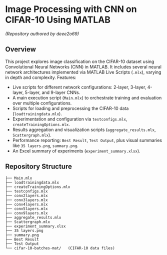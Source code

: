 # Image Processing with CNN on CIFAR-10 Using MATLAB

*(Repository authored by deee2o69)*

##  Overview

This project explores image classification on the CIFAR-10 dataset using Convolutional Neural Networks (CNN) in MATLAB. It includes several neural network architectures implemented via MATLAB Live Scripts (`.mlx`), varying in depth and complexity. Features:

- Live scripts for different network configurations: 2-layer, 3-layer, 4-layer, 5-layer, and 9-layer CNNs.
- A main execution script (`Main.mlx`) to orchestrate training and evaluation over multiple configurations.
- Scripts for loading and preprocessing the CIFAR-10 data (`loadtrainingdata.mlx`).
- Experimentation and configuration via `testconfigs.mlx`, `createTrainingOptions.mlx`.
- Results aggregation and visualization scripts (`aggregate_results.mlx`, `Scattergraph.mlx`).
- Performance reporting: `Best Result`, `Test Output`, plus visual summaries like `35 layers.png`, `summary.png`.
- An Excel summary of experiments (`experiment_summary.xlsx`).

##  Repository Structure

```text
├── Main.mlx
├── loadtrainingdata.mlx
├── createTrainingOptions.mlx
├── testconfigs.mlx
├── conv2layers.mlx
├── conv3layers.mlx
├── conv4layers.mlx
├── conv5layers.mlx
├── conv9layers.mlx
├── aggregate_results.mlx
├── Scattergraph.mlx
├── experiment_summary.xlsx
├── 35 layers.png
├── summary.png
├── Best Result
├── Test Output
└── cifar-10-batches-mat/   (CIFAR-10 data files)
